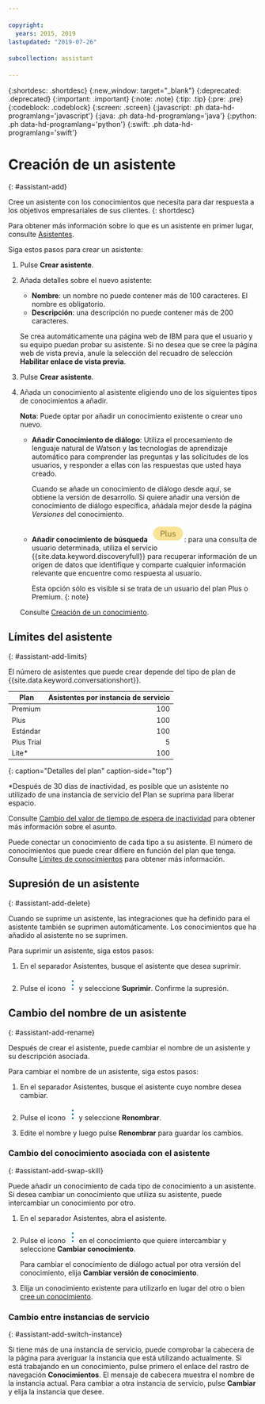 ```yaml
---

copyright:
  years: 2015, 2019
lastupdated: "2019-07-26"

subcollection: assistant

---
```


{:shortdesc: .shortdesc}
{:new_window: target="_blank"}
{:deprecated: .deprecated}
{:important: .important}
{:note: .note}
{:tip: .tip}
{:pre: .pre}
{:codeblock: .codeblock}
{:screen: .screen}
{:javascript: .ph data-hd-programlang='javascript'}
{:java: .ph data-hd-programlang='java'}
{:python: .ph data-hd-programlang='python'}
{:swift: .ph data-hd-programlang='swift'}

# Creación de un asistente
{: #assistant-add}

Cree un asistente con los conocimientos que necesita para dar respuesta a los objetivos empresariales de sus clientes.
{: shortdesc}

Para obtener más información sobre lo que es un asistente en primer lugar, consulte
[Asistentes](/docs/services/assistant?topic=assistant-assistants).

Siga estos pasos para crear un asistente:

1.  Pulse **Crear asistente**.

1.  Añada detalles sobre el nuevo asistente:

    - **Nombre**: un nombre no puede contener más de 100 caracteres. El nombre es obligatorio.
    - **Descripción**: una descripción no puede contener más de 200 caracteres.

    Se crea automáticamente una página web de IBM para que el usuario y su equipo puedan probar su asistente. Si no desea que se cree la página web de vista previa, anule la selección del recuadro de selección **Habilitar enlace de vista previa**.

1.  Pulse **Crear asistente**.

1.  Añada un conocimiento al asistente eligiendo uno de los siguientes tipos de conocimientos a añadir.

    **Nota**: Puede optar por añadir un conocimiento existente o crear uno nuevo.

    - **Añadir Conocimiento de diálogo**: Utiliza el procesamiento de lenguaje natural de Watson y las tecnologías de aprendizaje automático para comprender las preguntas y las solicitudes de los usuarios, y responder a ellas con las respuestas que usted haya creado.

      Cuando se añade un conocimiento de diálogo desde aquí, se obtiene la versión de desarrollo. Si quiere añadir una versión de conocimiento de diálogo específica, añádala mejor desde la página *Versiones* del conocimiento.

    - **Añadir conocimiento de búsqueda** ![Solo en el plan Plus o Premium](images/plus.png): para una consulta de usuario determinada, utiliza el servicio {{site.data.keyword.discoveryfull}} para recuperar información de un origen de datos que identifique y comparte cualquier información relevante que encuentre como respuesta al usuario.

      Esta opción sólo es visible si se trata de un usuario del plan Plus o Premium.
      {: note}

    Consulte [Creación de un conocimiento](/docs/services/assistant?topic=assistant-skill-add).

## Límites del asistente
{: #assistant-add-limits}

El número de asistentes que puede crear depende del tipo de plan de {{site.data.keyword.conversationshort}}.

| Plan | Asistentes por instancia de servicio |
|--------------|--------------------------------:|
| Premium      |                             100 |
| Plus         |                             100 |
| Estándar     |                             100 |
| Plus Trial   |                               5 |
| Lite*        |                             100 |
{: caption="Detalles del plan" caption-side="top"}

*Después de 30 días de inactividad, es posible que un asistente no utilizado de una instancia de servicio del Plan se suprima para liberar espacio.

Consulte [Cambio del valor de tiempo de espera de inactividad](/docs/services/assistant?topic=assistant-assistant-settings) para obtener más información sobre el asunto.

Puede conectar un conocimiento de cada tipo a su asistente. El número de conocimientos que puede crear difiere en función del plan que tenga. Consulte [Límites de conocimientos](/docs/services/assistant?topic=assistant-skill-add#skill-add-limits) para obtener más información.

## Supresión de un asistente
{: #assistant-add-delete}

Cuando se suprime un asistente, las integraciones que ha definido para el asistente también se suprimen automáticamente. Los conocimientos que ha añadido al asistente no se suprimen.

Para suprimir un asistente, siga estos pasos:

1.  En el separador Asistentes, busque el asistente que desea suprimir.

1.  Pulse el icono ![abrir y cerrar lista de opciones](images/kabob-beta.png) y seleccione **Suprimir**. Confirme la supresión.

## Cambio del nombre de un asistente
{: #assistant-add-rename}

Después de crear el asistente, puede cambiar el nombre de un asistente y su descripción asociada.

Para cambiar el nombre de un asistente, siga estos pasos:

1.  En el separador Asistentes, busque el asistente cuyo nombre desea cambiar.

1.  Pulse el icono ![abrir y cerrar lista de opciones](images/kabob-beta.png) y seleccione **Renombrar**.

1.  Edite el nombre y luego pulse **Renombrar** para guardar los cambios.

### Cambio del conocimiento asociada con el asistente
{: #assistant-add-swap-skill}

Puede añadir un conocimiento de cada tipo de conocimiento a un asistente. Si desea cambiar un conocimiento que utiliza su asistente, puede intercambiar un conocimiento por otro.

1.  En el separador Asistentes, abra el asistente.

1.  Pulse el icono ![abrir y cerrar lista de opciones](images/kabob-beta.png) en el conocimiento que quiere intercambiar y seleccione **Cambiar conocimiento**.

    Para cambiar el conocimiento de diálogo actual por otra versión del conocimiento, elija **Cambiar versión de conocimiento**.

1.  Elija un conocimiento existente para utilizarlo en lugar del otro o bien [cree un conocimiento](/docs/services/assistant?topic=assistant-skill-add).

### Cambio entre instancias de servicio
{: #assistant-add-switch-instance}

Si tiene más de una instancia de servicio, puede comprobar la cabecera de la página para averiguar la instancia que está utilizando actualmente. Si está trabajando en un conocimiento, pulse primero el enlace del rastro de navegación **Conocimientos**. El mensaje de cabecera muestra el nombre de la instancia actual. Para cambiar a otra instancia de servicio, pulse **Cambiar** y elija la instancia que desee.
